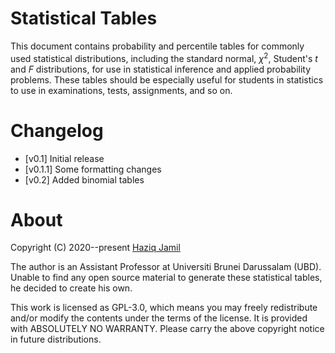 # Statistical Tables

This document contains probability and percentile tables for commonly used statistical distributions, including the standard normal, $\chi^2$, Student's $t$ and $F$ distributions, for use in statistical inference and applied probability problems. These tables should be especially useful for students in statistics to use in examinations, tests, assignments, and so on.

# Changelog

- [v0.1] Initial release
- [v0.1.1] Some formatting changes
- [v0.2] Added binomial tables

# About

Copyright (C) 2020--present [Haziq Jamil](https://haziqj.ml)

The author is an Assistant Professor at Universiti Brunei Darussalam (UBD). Unable to find any open source material to generate these statistical tables, he decided to create his own.

This work is licensed as GPL-3.0, which means you may freely redistribute and/or modify the contents under the terms of the license. It is provided with ABSOLUTELY NO WARRANTY. Please carry the above copyright notice in future distributions.